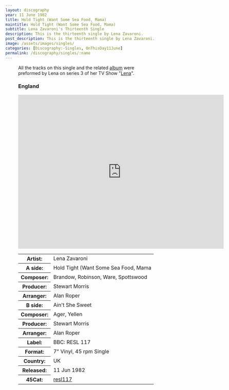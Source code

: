 ```yaml
---
layout: discography
year: 11 June 1982
title: Hold Tight (Want Some Sea Food, Mama)
maintitle: Hold Tight (Want Some Sea Food, Mama)
subtitle: Lena Zavaroni's Thirteenth Single
description: This is the thirteenth single by Lena Zavaroni.
post_description: This is the thirteenth single by Lena Zavaroni.
image: /assets/images/singles/
categories: [Discography:-Singles, OnThisDay11June]
permalink: /discography/singles/:name
---
```


<figure class="fig3">
<figcaption>
<p>All the tracks on this single and the related <a href="/discography/studio-albums/1982-hold-tight-its-lena">album</a> were preformed by Lena on series 3 of her TV Show "<a href="/categories/#Lena-(TV-Show)">Lena</a>".</p>
</figcaption>
</figure>

<figure class="fig3">
<h3>England</h3>
<p><div class="responsive-video"><iframe width="640px" height="480px" src="https://www.youtube.com/embed/?playlist=g0dTaMVaIOY,CUL1pzfA1TE&rel=0&showinfo=1" frameborder="0" allowfullscreen=""></iframe></div></p>
<figcaption>
<table>
<tr><th>Artist:</th><td>Lena Zavaroni</td></tr>
<tr class="split"><th>A side:</th><td>Hold Tight (Want Some Sea Food, Mama</td></tr>
<tr><th>Composer:</th><td>Brandow, Robinson, Ware, Spottswood</td></tr>
<tr><th>Producer:</th><td>Stewart Morris</td></tr>
<tr><th>Arranger:</th><td>Alan Roper</td></tr>
<tr class="split"><th>B side:</th><td>Ain't She Sweet</td></tr>
<tr><th>Composer:</th><td>Ager, Yellen</td></tr>
<tr><th>Producer:</th><td>Stewart Morris</td></tr>
<tr><th>Arranger:</th><td>Alan Roper</td></tr>
<tr class="split"><th>Label:</th><td>BBC: RESL 117</td></tr>
<tr><th>Format:</th><td>7" Vinyl, 45 rpm Single</td></tr>
<tr><th>Country:</th><td>UK</td></tr>
<tr><th>Released:</th><td>11 Jun 1982</td></tr>
<tr class="split"><th>45Cat:</th><td><a class="external-link" href="http://www.45cat.com/record/resl117">resl117</a></td></tr>
</table>
</figcaption>
</figure>

